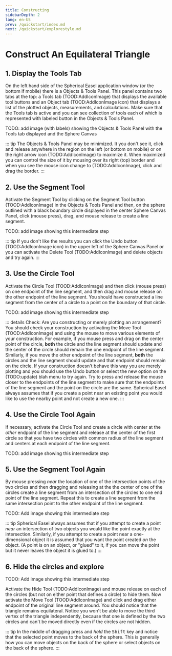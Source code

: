 ```yaml
---
title: Constructing
sidebarDepth: 2
lang: en-US
prev: /quickstart/index.md
next: /quickstart/explorestyle.md
---
```


# Construct An Equilateral Triangle

## 1. Display the Tools Tab

On the left hand side of the Spherical Easel application window (or the bottom if mobile) there is a Objects & Tools Panel. This panel contains two tabs at the top: a Tools tab (TOOD:AddIconImage) that displays the available tool buttons and an Object tab (TOOD:AddIconImage icon) that displays a list of the plotted objects, measurements, and calculations. Make sure that the Tools tab is active and you can see collection of tools each of which is represented with labeled button in the Objects & Tools Panel.

TODO: add image (with labels) showing the Objects & Tools Panel with the Tools tab displayed and the Sphere Canvas

::: tip
The Objects & Tools Panel may be minimized. It you don't see it, click and release anywhere in the region on the left (or bottom on mobile) or on the right arrow icon (TODO:AddIconImage) to maximize it. When maximized you can control the size of it by mousing over its right (top) border and when you see the mouse icon change to (TODO:AddIconImage), click and drag the border.
:::

## 2. Use the Segment Tool

Activate the Segment Tool by clicking on the Segment Tool button (TOOD:AddIconImage) in the Objects & Tools Panel and then, on the sphere outlined with a black boundary circle displayed in the center Sphere Canvas Panel, click (mouse press), drag, and mouse release to create a line segment.

TODO: add image showing this intermediate step

::: tip
If you don't like the results you can click the Undo button (TOOD:AddIconImage icon) in the upper left of the Sphere Canvas Panel or you can activate the Delete Tool (TODO:AddIconImage) and delete objects and try again.
:::

## 3. Use the Circle Tool

Activate the Circle Tool (TOOD:AddIconImage) and then click (mouse press) on one endpoint of the line segment, and then drag and mouse release on the other endpoint of the line segment. You should have constructed a line segment from the center of a circle to a point on the boundary of that circle.

TODO: add image showing this intermediate step

::: details Check: Are you constructing or merely plotting an arrangement?
You should check your construction by activating the Move Tool (TOOD:AddIconImage) and using the mouse to move various elements of your construction. For example, if you mouse press and drag on the center point of the circle, **both** the circle and the line segment should update and the center of the circle should remain the one endpoint of the line segment. Similarly, if you move the other endpoint of the line segment, **both** the circles and the line segment should update and that endpoint should remain on the circle. If your construction doesn't behave this way you are merely plotting and you should use the Undo button or select the new option on the (TODO:update) blah menu to try again. Try to press and release the mouse closer to the endpoints of the line segment to make sure that the endpoints of the line segment and the point on the circle are the same. Spherical Easel always assumes that if you create a point near an existing point you would like to use the nearby point and not create a new one.
:::

## 4. Use the Circle Tool Again

If necessary, activate the Circle Tool and create a circle with center at the _other_ endpoint of the line segment and release at the center of the first circle so that you have two circles with common radius of the line segment and centers at each endpoint of the line segment.

TODO: add image showing this intermediate step

## 5. Use the Segment Tool Again

By mouse pressing _near_ the location of one of the intersection points of the two circles and then dragging and releasing at the the center of one of the circles create a line segment from an intersection of the circles to one end point of the line segment. Repeat this to create a line segment from the same intersection point to the other endpoint of the line segment.

TODO: Add image showing this intermediate step

::: tip
Spherical Easel always assumes that if you attempt to create a point _near_ an intersection of two objects you would like the point exactly at the intersection. Similarly, if you attempt to create a point near a one-dimensional object it is assumed that you want the point created _on_ the object. (A point is on an object, or "glued" to it, if you can move the point but it never leaves the object it is glued to.)
:::

## 6. Hide the circles and explore

TODO: Add image showing this intermediate step

Activate the Hide Tool (TODO:AddIconImage) and mouse release on each of the circles (but not on either point that defines a circle) to hide them. Now activate the Move Tool (TOOD:AddIconImage) and click and drag either endpoint of the original line segment around. You should notice that the triangle remains equilateral. Notice you won't be able to move the third vertex of the triangle independently, because that one is defined by the two circles and can't be moved directly even if the circles are not hidden.

::: tip
In the middle of dragging press and _hold_ the <kbd>Shift</kbd> key and notice that the selected point moves to the back of the sphere. This is generally how you can move objects on the back of the sphere or select objects on the back of the sphere.
:::

